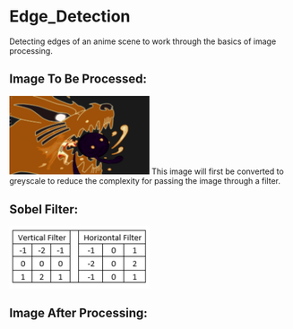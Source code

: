 # Edge_Detection
Detecting edges of an anime scene to work through the basics of image processing.

## Image To Be Processed:
<img src="Images/ImageToBeProcessed.png" width=250>
This image will first be converted to greyscale to reduce the complexity for passing the image through a filter.

## Sobel Filter:
<img src="Images/Filters.PNG" width=250>

## Image After Processing:
